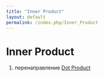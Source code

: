 ```yaml
---
title: "Inner Product"
layout: default
permalink: /index.php/Inner_Product
---
```


# Inner Product

1. перенаправление [Dot Product](Dot_Product)